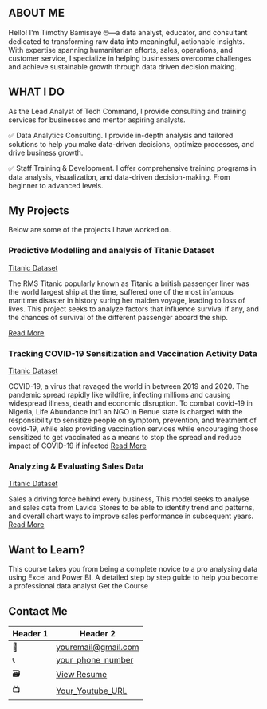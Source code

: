 ## ABOUT ME

Hello! I'm Timothy Bamisaye 🤓—a data analyst, educator, and consultant dedicated to transforming raw data into meaningful, actionable insights. With expertise spanning humanitarian efforts, sales, operations, and customer service, I specialize in helping businesses overcome challenges and achieve sustainable growth through data driven decision making.

## WHAT I DO

As the Lead Analyst of Tech Command, I provide consulting and training services for businesses and mentor aspiring analysts.

✅ Data Analytics Consulting. I provide in-depth analysis and tailored solutions to help you make data-driven decisions, optimize processes, and drive business growth.

✅ Staff Training & Development. I offer comprehensive training programs in data analysis, visualization, and data-driven decision-making. From beginner to advanced levels.

## My Projects

Below are some of the projects I have worked on.

### Predictive Modelling and analysis of Titanic Dataset

[Titanic Dataset](https://titanic_dashboard.png)	 

The RMS Titanic popularly known as Titanic a british passenger liner was the world largest ship at the time, suffered one of the most infamous maritime disaster in history suring her maiden voyage, leading to loss of lives. This project seeks to analyze factors that influence survival if any, and the chances of survival of the different passenger aboard the ship.

[Read More]()

### Tracking COVID-19 Sensitization and Vaccination Activity Data

[Titanic Dataset](https://titanic_dashboard.png)	 

COVID-19, a virus that ravaged the world in between 2019 and 2020. The pandemic spread rapidly like wildfire, infecting millions and causing widespread illness, death and economic disruption. To combat covid-19 in Nigeria, Life Abundance Int’l an NGO in Benue state is charged with the responsibility to sensitize people on symptom, prevention, and treatment of covid-19, while also providing vaccination services while encouraging those sensitized to get vaccinated as a means to stop the spread and reduce impact of COVID-19 if infected
[Read More]()

### Analyzing & Evaluating Sales Data

[Titanic Dataset](https://titanic_dashboard.png)	 

Sales a driving force behind every business, This model seeks to analyse and sales data from Lavida Stores to be able to identify trend and patterns, and overall chart ways to improve sales performance in subsequent years.
[Read More]()

## Want to Learn?

This course takes you from being a complete novice to a pro analysing data using Excel and Power BI. A detailed step by step guide to help you become a professional data analyst
Get the Course

## Contact Me

| Header 1 | Header 2 |
|----------|----------|
| 📩   |   [youremail@gmail.com](mailto:your_email@gmail.com)  	   | 	<!-- replace your_email@gmail.com with your email address -->
| 📞   |   [your_phone_number](https://wa.me/2348060606060)  	   |	<!-- replace 2348060606060 with your phone number, remember to add your country code -->	
| 🗃️	| 	[View Resume](https://www.example.com)				   |	<!-- replace with the name and extension of your resume -->
| 📺	|	[Your_Youtube_URL](https://www.example.com)	           | 	<!-- replace https://www.example.com with your youtube url -->




